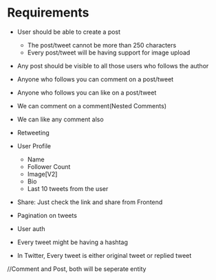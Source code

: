 # Requirements

- User should be able to create a post
    -  The post/tweet cannot be more than 250 characters 
    -  Every post/tweet will be having support for image upload 

- Any post should be visible to all those users who follows the author
- Anyone who follows you can comment on a post/tweet
- Anyone who follows you can like on a post/tweet
- We can comment on a comment(Nested Comments)
- We can like any comment also
- Retweeting

- User Profile
    - Name
    - Follower Count
    - Image[V2]
    - Bio
    - Last 10 tweets from the user


- Share: Just check the link and share from Frontend

- Pagination on tweets
- User auth
- Every tweet might be having a hashtag
- In Twitter, Every tweet is either original tweet or replied tweet


//Comment and Post, both will be seperate entity
